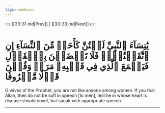 ```yaml
---
tags: medinan
---
```


👈 [[33-31.md|Prev]] | [[33-33.md|Next]] 👉

# يَٰنِسَآءَ ٱلنَّبِيِّ لَسۡتُنَّ كَأَحَدٖ مِّنَ ٱلنِّسَآءِ إِنِ ٱتَّقَيۡتُنَّۚ فَلَا تَخۡضَعۡنَ بِٱلۡقَوۡلِ فَيَطۡمَعَ ٱلَّذِي فِي قَلۡبِهِۦ مَرَضٞ وَقُلۡنَ قَوۡلٗا مَّعۡرُوفٗا

O wives of the Prophet, you are not like anyone among women. If you fear Allah, then do not be soft in speech [to men], lest he in whose heart is disease should covet, but speak with appropriate speech

---

